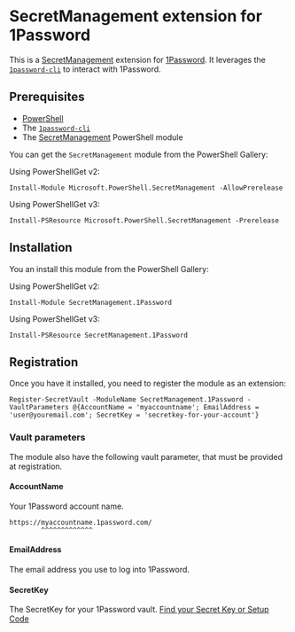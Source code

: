 # SecretManagement extension for 1Password

This is a
[SecretManagement](https://github.com/PowerShell/SecretManagement)
extension for
[1Password](https://1password.com/).
It leverages the [`1password-cli`](https://support.1password.com/command-line/)
to interact with 1Password.

## Prerequisites

* [PowerShell](https://github.com/PowerShell/PowerShell)
* The [`1password-cli`](https://support.1password.com/command-line/)
* The [SecretManagement](https://github.com/PowerShell/SecretManagement) PowerShell module

You can get the `SecretManagement` module from the PowerShell Gallery:

Using PowerShellGet v2:

```pwsh
Install-Module Microsoft.PowerShell.SecretManagement -AllowPrerelease
```

Using PowerShellGet v3:

```pwsh
Install-PSResource Microsoft.PowerShell.SecretManagement -Prerelease
```
## Installation

You an install this module from the PowerShell Gallery:

Using PowerShellGet v2:

```pwsh
Install-Module SecretManagement.1Password
```

Using PowerShellGet v3:

```pwsh
Install-PSResource SecretManagement.1Password
```

## Registration

Once you have it installed,
you need to register the module as an extension:

```pwsh
Register-SecretVault -ModuleName SecretManagement.1Password -VaultParameters @{AccountName = 'myaccountname'; EmailAddress = 'user@youremail.com'; SecretKey = 'secretkey-for-your-account'}
```

### Vault parameters

The module also have the following vault parameter, that must be provided at registration.

#### AccountName

Your 1Password account name.

```
https://myaccountname.1password.com/
        ^^^^^^^^^^^^^
```

#### EmailAddress

The email address you use to log into 1Password.

#### SecretKey

The SecretKey for your 1Password vault.
[Find your Secret Key or Setup Code](https://support.1password.com/secret-key/)